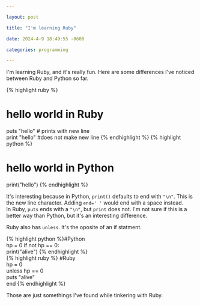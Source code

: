 ```yaml
---

layout: post

title: "I'm learning Ruby"

date: 2024-4-9 18:49:55 -0600

categories: programming

---
```

I'm learning Ruby, and it's really fun. Here are some differences I've noticed between Ruby and Python so far.

{% highlight ruby %}
# hello world in Ruby   
puts "hello" # prints with new line   
print "hello" #does not make new line
{% endhighlight %}
{% highlight python %}
# hello world in Python   
print("hello")
{% endhighlight %}

It's interesting because in Python, `print()` defaults to end with `"\n"`. This is the new line character. Adding `end=' '` would end with a space instead.  
In Ruby, `puts` ends with a `"\n"`, but `print` does not. I'm not sure if this is a better way than Python, but it's an interesting difference.

Ruby also has `unless`. It's the oposite of an if statment.

  {% highlight python %}#Python     
  hp = 0     if not hp == 0:       
  print("alive") 
  {% endhighlight %}        
  {% highlight ruby %}
  #Ruby     
  hp = 0          
  unless hp == 0       
    puts "alive"     
  end
  {% endhighlight %}    

Those are just somethings I've found while tinkering with Ruby.
